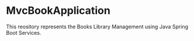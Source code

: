 # MvcBookApplication

This reository represents the Books Library Management using Java Spring Boot Services.
